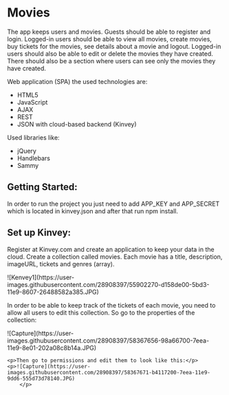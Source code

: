 <h1>Movies</h1>

<p>The app keeps users and movies. Guests should be able to register and login. Logged-in users should be able to view
    all movies, create movies, buy tickets for the movies, see details about a movie and logout. Logged-in users should
    also be able to edit or delete the movies they have created. There should also be a section where users can see
    only the movies they have created.</p>

<p>Web application (SPA) the used technologies are:</p>
<ul>
    <li>HTML5</li>
    <li>JavaScript</li>
    <li>AJAX</li>
    <li>REST </li>
    <li>JSON with cloud-based backend (Kinvey) </li>
</ul>

<p>Used libraries like:</p>
<ul>
    <li>jQuery</li>
    <li>Handlebars </li>
    <li>Sammy </li>
</ul>

<h2>Getting Started:</h2>
<p>In order to run the project you just need to add APP_KEY and APP_SECRET which is located in kinvey.json and after
    that run npm install.</p>

<h2>Set up Kinvey:</h2>
<p>Register at Kinvey.com and create an application to keep your data in the cloud.
    Create a collection called movies. Each movie has a title, description, imageURL, tickets and genres (array).
</p>

<p>![Kenvey1](https://user-images.githubusercontent.com/28908397/55902270-d158de00-5bd3-11e9-8607-26488582a385.JPG)
</p>

<p>In order to be able to keep track of the tickets of each movie, you need to allow all users to edit this collection. So go to the properties of the collection:</p>
<p>![Capture](https://user-images.githubusercontent.com/28908397/58367656-98a66700-7eea-11e9-8e01-202a08c8b14a.JPG)
    </p>

    <p>Then go to permissions and edit them to look like this:</p>
    <p>![Capture](https://user-images.githubusercontent.com/28908397/58367671-b4117200-7eea-11e9-9dd6-555d73d78140.JPG)
        </p>
